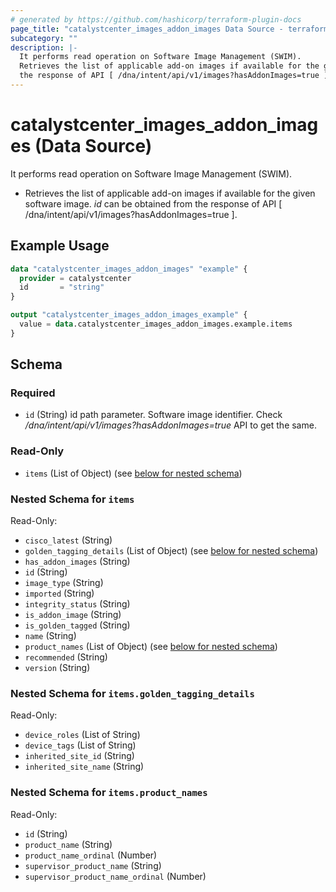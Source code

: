 ```yaml
---
# generated by https://github.com/hashicorp/terraform-plugin-docs
page_title: "catalystcenter_images_addon_images Data Source - terraform-provider-catalystcenter"
subcategory: ""
description: |-
  It performs read operation on Software Image Management (SWIM).
  Retrieves the list of applicable add-on images if available for the given software image. id can be obtained from
  the response of API [ /dna/intent/api/v1/images?hasAddonImages=true ].
---
```


# catalystcenter_images_addon_images (Data Source)

It performs read operation on Software Image Management (SWIM).

- Retrieves the list of applicable add-on images if available for the given software image. *id* can be obtained from
the response of API [ /dna/intent/api/v1/images?hasAddonImages=true ].

## Example Usage

```terraform
data "catalystcenter_images_addon_images" "example" {
  provider = catalystcenter
  id       = "string"
}

output "catalystcenter_images_addon_images_example" {
  value = data.catalystcenter_images_addon_images.example.items
}
```

<!-- schema generated by tfplugindocs -->
## Schema

### Required

- `id` (String) id path parameter. Software image identifier. Check */dna/intent/api/v1/images?hasAddonImages=true* API to get the same.

### Read-Only

- `items` (List of Object) (see [below for nested schema](#nestedatt--items))

<a id="nestedatt--items"></a>
### Nested Schema for `items`

Read-Only:

- `cisco_latest` (String)
- `golden_tagging_details` (List of Object) (see [below for nested schema](#nestedobjatt--items--golden_tagging_details))
- `has_addon_images` (String)
- `id` (String)
- `image_type` (String)
- `imported` (String)
- `integrity_status` (String)
- `is_addon_image` (String)
- `is_golden_tagged` (String)
- `name` (String)
- `product_names` (List of Object) (see [below for nested schema](#nestedobjatt--items--product_names))
- `recommended` (String)
- `version` (String)

<a id="nestedobjatt--items--golden_tagging_details"></a>
### Nested Schema for `items.golden_tagging_details`

Read-Only:

- `device_roles` (List of String)
- `device_tags` (List of String)
- `inherited_site_id` (String)
- `inherited_site_name` (String)


<a id="nestedobjatt--items--product_names"></a>
### Nested Schema for `items.product_names`

Read-Only:

- `id` (String)
- `product_name` (String)
- `product_name_ordinal` (Number)
- `supervisor_product_name` (String)
- `supervisor_product_name_ordinal` (Number)
